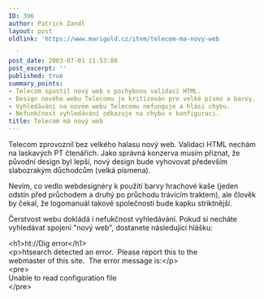 ```yaml
---
ID: 396
author: Patrick Zandl
layout: post
oldlink: 'https://www.marigold.cz/item/telecom-ma-novy-web

  '
post_date: 2003-07-01 11:53:00
post_excerpt: ''
published: true
summary_points:
- Telecom spustil nový web s pochybnou validací HTML.
- Design nového webu Telecomu je kritizován pro velké písmo a barvy.
- Vyhledávání na novém webu Telecomu nefunguje a hlásí chybu.
- Nefunkčnost vyhledávání odkazuje na chybu v konfiguraci.
title: Telecom má nový web
---
```


<p>
Telecom zprovoznil bez velkého halasu&#160;nový web. Validaci HTML nechám na laskavých PT čtenářích. Jako správná konzerva musím přiznat, že původní design byl lepší, nový design bude vyhovovat především slabozrakým důchodcům (velká písmena). </p>

<p>
Nevím, co vedlo webdesignéry k použití barvy hrachové kaše (jeden odstín&#160;před průchodem a druhý po průchodu trávícím traktem), ale člověk by čekal, že logomanuál takové společnosti bude kapku striktnější. </p>

<p>
Čerstvost webu dokládá i nefukčnost vyhledávání. Pokud si necháte vyhledávat spojení "nový web", dostanete následující hlášku:</p>

<p>
&lt;h1&gt;ht://Dig error&lt;/h1&gt;<BR>&lt;p&gt;htsearch detected an error.&#160; Please report this to the<BR>webmaster of this site.&#160; The error message is:&lt;/p&gt;<BR>&lt;pre&gt;<BR>Unable to read configuration file<BR>&lt;/pre&gt;<PRE></PRE><!--obsah clanek-->